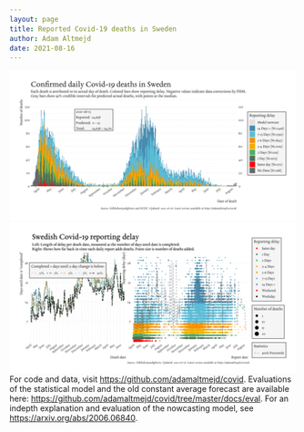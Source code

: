 ```yaml
---
layout: page
title: Reported Covid-19 deaths in Sweden
author: Adam Altmejd
date: 2021-08-16
---
```


![Graph of Swedish Covid-19 deaths with reporting delay.](deaths_lag_sweden_2021-08-16.png "Swedish Covid-19 deaths.")
![Graph of Swedish Covid-19 reporting delay in daily deaths.](lag_trend_sweden_2021-08-16.png "Trend in Swedish Covid-19 mortality reporting delay.")
For code and data, visit <https://github.com/adamaltmejd/covid>.
Evaluations of the statistical model and the old constant average forecast are available here: <https://github.com/adamaltmejd/covid/tree/master/docs/eval>.
For an indepth explanation and evaluation of the nowcasting model, see <https://arxiv.org/abs/2006.06840>.
